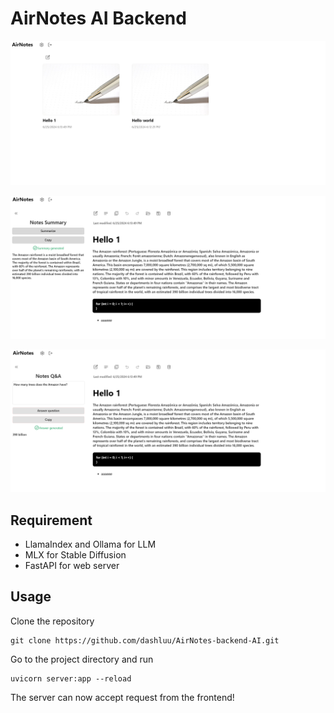 # AirNotes AI Backend

![img.png](screenshots/screenshot1.png)

![img.png](screenshots/screenshot2.png)

![img.png](screenshots/screenshot3.png)

## Requirement
* LlamaIndex and Ollama for LLM
* MLX for Stable Diffusion
* FastAPI for web server

## Usage
Clone the repository

```angular2html
git clone https://github.com/dashluu/AirNotes-backend-AI.git
```

Go to the project directory and run

```angular2html
uvicorn server:app --reload
```

The server can now accept request from the frontend!